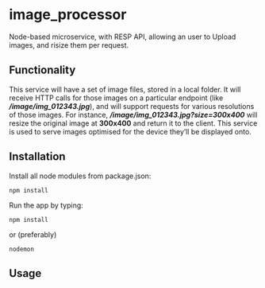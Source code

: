# image_processor
Node-based microservice, with RESP API, allowing an user to Upload images, and risize them per request.


## Functionality

This service will have a set of image files, stored in a local folder. 
It will receive HTTP calls for those images on a particular endpoint (like **_/image/img_012343.jpg_**), and will support requests for various resolutions of those images. 
For instance, **_/image/img_012343.jpg?size=300x400_** will resize the original image at **300x400** and return it to the client. 
This service is used to serve images optimised for the device they’ll be displayed onto. 


## Installation

Install all node modules from package.json:
~~~
npm install
~~~

Run the app by typing:
~~~
npm install
~~~

or (preferably)
~~~
nodemon
~~~

## Usage
